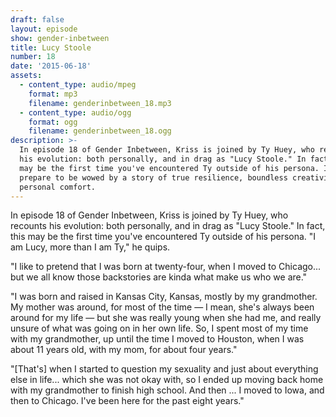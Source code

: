 ```yaml
---
draft: false
layout: episode
show: gender-inbetween
title: Lucy Stoole
number: 18
date: '2015-06-18'
assets:
  - content_type: audio/mpeg
    format: mp3
    filename: genderinbetween_18.mp3
  - content_type: audio/ogg
    format: ogg
    filename: genderinbetween_18.ogg
description: >-
  In episode 18 of Gender Inbetween, Kriss is joined by Ty Huey, who recounts
  his evolution: both personally, and in drag as "Lucy Stoole." In fact, this
  may be the first time you've encountered Ty outside of his persona. If so,
  prepare to be wowed by a story of true resilience, boundless creativity, and
  personal comfort.
---
```

In episode 18 of Gender Inbetween, Kriss is joined by Ty Huey, who recounts his evolution: both personally, and in drag as "Lucy Stoole." In fact, this may be the first time you've encountered Ty outside of his persona. "I am Lucy, more than I am Ty," he quips.

"I like to pretend that I was born at twenty-four, when I moved to Chicago... but we all know those backstories are kinda what make us who we are."

"I was born and raised in Kansas City, Kansas, mostly by my grandmother. My mother was around, for most of the time &mdash; I mean, she's always been around for my life &mdash; but she was really young when she had me, and really unsure of what was going on in her own life. So, I spent most of my time with my grandmother, up until the time I moved to Houston, when I was about 11 years old, with my mom, for about four years."

"[That's] when I started to question my sexuality and just about everything else in life... which she was not okay with, so I ended up moving back home with my grandmother to finish high school. And then ... I moved to Iowa, and then to Chicago. I've been here for the past eight years."
